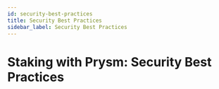 ```yaml
---
id: security-best-practices
title: Security Best Practices
sidebar_label: Security Best Practices
---
```


# Staking with Prysm: Security Best Practices



